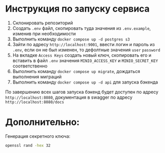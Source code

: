 Инструкция по запуску сервиса
===

1. Склонировать репозиторий
2. Создать `.env` файл, скопировать туда значения из `.env.example`, изменив при необходимости
3. Выполнить команду `docker compose up -d postgres s3`
4. Зайти по адресу `http://localhost:9001`, ввести логин и пароль из `.env`, если он не был изменен, то дефолтные
   значения `user` `password`
5. На вкладке `Access Keys` создать новый ключ, скопировать его и вставить в файл `.env` значения `MINIO_ACCESS_KEY`
   и `MINIO_SECRET_KEY` соответственно
6. Выполнить команду `docker compose up migrate`, дождаться выполнения миграций
7. Выполнить команду `docker compose up -d api` для запуска бэкенда

По завершению всех шагов запуска бэкенд будет доступен по адресу `http://localhost:8080`, документация в swagger по
адресу `http://localhost:8080/docs`

Дополнительно:
===
Генерация секретного ключа:
```bash
openssl rand -hex 32
```